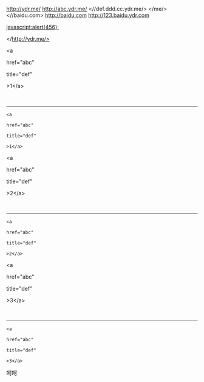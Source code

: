 <http://ydr.me/>
<http://abc.ydr.me/>
<//def.ddd.cc.ydr.me/>
</me/>
<//baidu.com>
<http://baidu.com>
<http://123.baidu.ydr.com>

<javascript:alert(456);>

</http://ydr.me/>

&lt;a

href="abc"

title="def"

&gt;1&lt;/a&gt;

<br><hr>

```
<a

href="abc"

title="def"

>1</a>
```

&lt;a

href="abc"

title="def"

&gt;2&lt;/a&gt;

<br><hr>

```
<a

href="abc"

title="def"

>2</a>
```
&lt;a

href="abc"

title="def"

&gt;3&lt;/a&gt;

<br><hr>

```
<a

href="abc"

title="def"

>3</a>
```
呵呵